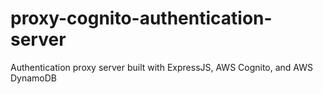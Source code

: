# proxy-cognito-authentication-server
Authentication proxy server built with ExpressJS, AWS Cognito, and AWS DynamoDB
